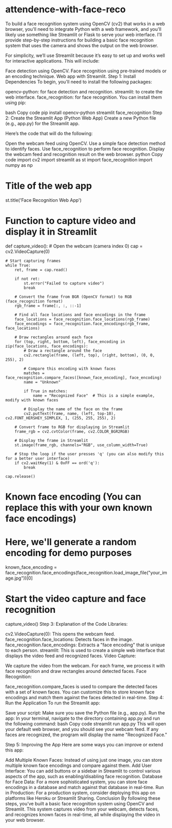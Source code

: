 # attendence-with-face-reco

To build a face recognition system using OpenCV (cv2) that works in a web browser, you'll need to integrate Python with a web framework, and you'll likely use something like Streamlit or Flask to serve your web interface. I'll provide step-by-step instructions for building a basic face recognition system that uses the camera and shows the output on the web browser.

For simplicity, we’ll use Streamlit because it’s easy to set up and works well for interactive applications. This will include:

Face detection using OpenCV.
Face recognition using pre-trained models or an encoding technique.
Web app with Streamlit.
Step 1: Install Dependencies
To begin, you'll need to install the following packages:

opencv-python: for face detection and recognition.
streamlit: to create the web interface.
face_recognition: for face recognition.
You can install them using pip:

bash
Copy code
pip install opencv-python streamlit face_recognition
Step 2: Create the Streamlit App (Python Web App)
Create a new Python file (e.g., app.py) for the Streamlit app.

Here’s the code that will do the following:

Open the webcam feed using OpenCV.
Use a simple face detection method to identify faces.
Use face_recognition to perform face recognition.
Display the webcam feed and recognition result on the web browser.
python
Copy code
import cv2
import streamlit as st
import face_recognition
import numpy as np

# Title of the web app
st.title('Face Recognition Web App')

# Function to capture video and display it in Streamlit
def capture_video():
    # Open the webcam (camera index 0)
    cap = cv2.VideoCapture(0)
    
    # Start capturing frames
    while True:
        ret, frame = cap.read()
        
        if not ret:
            st.error("Failed to capture video")
            break
        
        # Convert the frame from BGR (OpenCV format) to RGB (face_recognition format)
        rgb_frame = frame[:, :, ::-1]
        
        # Find all face locations and face encodings in the frame
        face_locations = face_recognition.face_locations(rgb_frame)
        face_encodings = face_recognition.face_encodings(rgb_frame, face_locations)
        
        # Draw rectangles around each face
        for (top, right, bottom, left), face_encoding in zip(face_locations, face_encodings):
            # Draw a rectangle around the face
            cv2.rectangle(frame, (left, top), (right, bottom), (0, 0, 255), 2)
            
            # Compare this encoding with known faces
            matches = face_recognition.compare_faces([known_face_encoding], face_encoding)
            name = "Unknown"
            
            if True in matches:
                name = "Recognized Face"  # This is a simple example, modify with known faces
            
            # Display the name of the face on the frame
            cv2.putText(frame, name, (left, top-10), cv2.FONT_HERSHEY_SIMPLEX, 1, (255, 255, 255), 2)

        # Convert frame to RGB for displaying in Streamlit
        frame_rgb = cv2.cvtColor(frame, cv2.COLOR_BGR2RGB)
        
        # Display the frame in Streamlit
        st.image(frame_rgb, channels="RGB", use_column_width=True)

        # Stop the loop if the user presses 'q' (you can also modify this for a better user interface)
        if cv2.waitKey(1) & 0xFF == ord('q'):
            break
    
    cap.release()

# Known face encoding (You can replace this with your own known face encodings)
# Here, we'll generate a random encoding for demo purposes
known_face_encoding = face_recognition.face_encodings(face_recognition.load_image_file("your_image.jpg"))[0]

# Start the video capture and face recognition
capture_video()
Step 3: Explanation of the Code
Libraries:

cv2.VideoCapture(0): This opens the webcam feed.
face_recognition.face_locations: Detects faces in the image.
face_recognition.face_encodings: Extracts a "face encoding" that is unique to each person.
streamlit: This is used to create a simple web interface that displays the video feed and recognized faces.
Video Capture:

We capture the video from the webcam.
For each frame, we process it with face recognition and draw rectangles around detected faces.
Face Recognition:

face_recognition.compare_faces is used to compare the detected faces with a set of known faces.
You can customize this to store known face encodings and match them against the faces detected in real-time.
Step 4: Run the Application
To run the Streamlit app:

Save your script: Make sure you save the Python file (e.g., app.py).
Run the app: In your terminal, navigate to the directory containing app.py and run the following command:
bash
Copy code
streamlit run app.py
This will open your default web browser, and you should see your webcam feed. If any faces are recognized, the program will display the name "Recognized Face."

Step 5: Improving the App
Here are some ways you can improve or extend this app:

Add Multiple Known Faces: Instead of using just one image, you can store multiple known face encodings and compare against them.
Add User Interface: You can add buttons or a sidebar in Streamlit to control various aspects of the app, such as enabling/disabling face recognition.
Database for Face Data: For a more sophisticated system, you can store face encodings in a database and match against that database in real-time.
Run in Production: For a production system, consider deploying this app on platforms like Heroku or Streamlit Sharing.
Conclusion
By following these steps, you’ve built a basic face recognition system using OpenCV and Streamlit. This system captures video from your webcam, detects faces, and recognizes known faces in real-time, all while displaying the video in your web browser.
